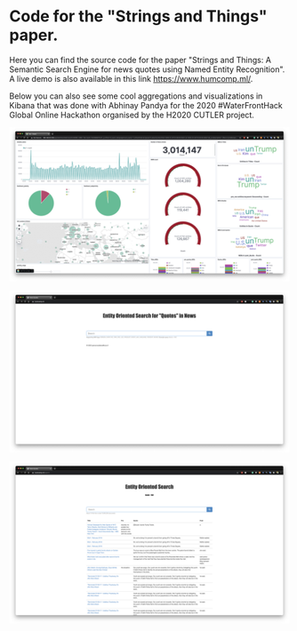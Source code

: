 # Code for the "Strings and Things" paper. 

Here you can find the source code for the paper "Strings and Things: A Semantic Search Engine for news quotes using Named Entity Recognition". A live demo is also available in this link https://www.humcomp.ml/. 

Below you can also see some cool aggregations and visualizations in Kibana that was done with Abhinay Pandya for the 2020 #WaterFrontHack Global Online Hackathon organised by the H2020 CUTLER project. 

<p align="center">
  <img src="kibana.png" title="Kibana dashboard">
</p>


<p align="center">
  <img src="pic1.png" title="Search Engine Frontend">
</p>

<p align="center">
  <img src="pic2.png" title="Search Engine results">
</p>
